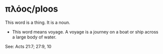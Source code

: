 # πλόος/ploos
This word is a thing. It is a noun.

* This word means voyage. A voyage is a journey on a boat or ship across a large body of water.

See: Acts 21:7; 27:9, 10
